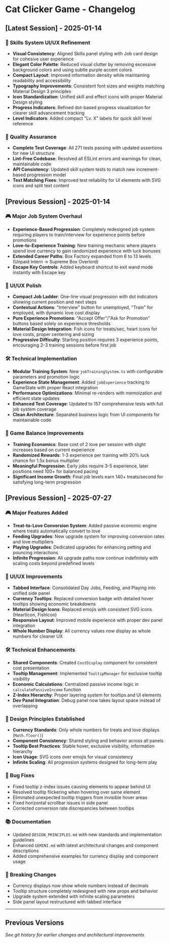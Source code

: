 # Cat Clicker Game - Changelog

## [Latest Session] - 2025-01-14

### 🎨 Skills System UI/UX Refinement

- **Visual Consistency**: Aligned Skills panel styling with Job card design for cohesive user experience
- **Elegant Color Palette**: Reduced visual clutter by removing excessive background colors and using subtle purple accent colors
- **Compact Layout**: Improved information density while maintaining readability and accessibility
- **Typography Improvements**: Consistent font sizes and weights matching Material Design 3 principles
- **Icon Standardization**: Unified skill and effect icons with proper Material Design styling
- **Progress Indicators**: Refined dot-based progress visualization for clearer skill advancement tracking
- **Level Indicators**: Added compact "Lv. X" labels for quick skill level reference

### 🧪 Quality Assurance

- **Complete Test Coverage**: All 271 tests passing with updated assertions for new UI structure
- **Lint-Free Codebase**: Resolved all ESLint errors and warnings for clean, maintainable code
- **API Consistency**: Updated skill system tests to match new increment-based progression model
- **Text Matching Fixes**: Improved test reliability for UI elements with SVG icons and split text content

## [Previous Session] - 2025-01-14

### 🎮 Major Job System Overhaul

- **Experience-Based Progression**: Completely redesigned job system requiring players to train/interview for experience points before promotions
- **Love-to-Experience Training**: New training mechanic where players spend love currency to gain randomized experience with luck bonuses
- **Extended Career Paths**: Box Factory expanded from 6 to 13 levels (Unpaid Intern → Supreme Box Overlord)
- **Escape Key Controls**: Added keyboard shortcut to exit wand mode instantly with Escape key

### 🎨 UI/UX Polish

- **Compact Job Ladder**: One-line visual progression with dot indicators showing current position and next steps
- **Contextual Actions**: "Interview" button for unemployed, "Train" for employed, with dynamic love cost display
- **Pure Experience Promotions**: "Accept Offer"/"Ask for Promotion" buttons based solely on experience thresholds
- **Material Design Integration**: Fish icons for treats/sec, heart icons for love costs, proper centering and sizing
- **Progressive Difficulty**: Starting position requires 3 experience points, encouraging 2-3 training sessions before first job

### 🛠️ Technical Implementation

- **Modular Training System**: New `jobTrainingSystem.ts` with configurable parameters and promotion logic
- **Experience State Management**: Added `jobExperience` tracking to GameState with proper React integration
- **Performance Optimizations**: Minimal re-renders with memoization and efficient state updates
- **Enhanced Test Coverage**: Updated to 157 comprehensive tests with full job system coverage
- **Clean Architecture**: Separated business logic from UI components for maintainable code

### 🎯 Game Balance Improvements

- **Training Economics**: Base cost of 2 love per session with slight increases based on current experience
- **Randomized Rewards**: 1-3 experience per training with 20% luck chance for 1.5x bonus multiplier
- **Meaningful Progression**: Early jobs require 3-5 experience, later positions need 100+ for balanced pacing
- **Significant Income Growth**: Final job levels earn 140+ treats/second for satisfying long-term progression

## [Previous Session] - 2025-07-27

### 🎮 Major Features Added

- **Treat-to-Love Conversion System**: Added passive economic engine where treats automatically convert to love
- **Feeding Upgrades**: New upgrade system for improving conversion rates and love multipliers
- **Playing Upgrades**: Dedicated upgrades for enhancing petting and pouncing interactions
- **Infinite Progression**: All upgrade paths now continue indefinitely with scaling costs beyond predefined levels

### 🎨 UI/UX Improvements

- **Tabbed Interface**: Consolidated Day Jobs, Feeding, and Playing into unified side panel
- **Currency Tooltips**: Replaced conversion badge with detailed hover tooltips showing economic breakdowns
- **Material Design Icons**: Replaced emojis with consistent SVG icons (HeartIcon, FishIcon)
- **Responsive Layout**: Improved mobile experience with proper dev panel integration
- **Whole Number Display**: All currency values now display as whole numbers for cleaner UX

### 🛠️ Technical Enhancements

- **Shared Components**: Created `CostDisplay` component for consistent cost presentation
- **Tooltip Management**: Implemented `TooltipManager` for exclusive tooltip visibility
- **Economic Calculations**: Centralized passive income logic in `calculatePassiveIncome` function
- **Z-Index Hierarchy**: Proper layering system for tooltips and UI elements
- **Dev Panel Integration**: Debug panel now takes layout space instead of overlapping

### 📏 Design Principles Established

- **Currency Standards**: Only whole numbers for treats and love displays (`Math.floor()`)
- **Component Consistency**: Shared styling and behavior across all panels
- **Tooltip Best Practices**: Stable hover, exclusive visibility, information hierarchy
- **Icon Usage**: SVG icons over emojis for visual consistency
- **Infinite Scaling**: All progression systems designed for long-term play

### 🐛 Bug Fixes

- Fixed tooltip z-index issues causing elements to appear behind UI
- Resolved tooltip flickering when hovering over same element
- Eliminated unexpected tooltip triggers from invisible hover areas
- Fixed horizontal scrollbar issues in side panel
- Corrected conversion rate discrepancies between tooltips

### 📚 Documentation

- Updated `DESIGN_PRINCIPLES.md` with new standards and implementation guidelines
- Enhanced `GEMINI.md` with latest architectural changes and component descriptions
- Added comprehensive examples for currency display and component usage

### 🎯 Breaking Changes

- Currency displays now show whole numbers instead of decimals
- Tooltip structure completely redesigned with new props and behavior
- Upgrade system extended with infinite scaling parameters
- Side panel layout restructured with tabbed interface

---

## Previous Versions

_See git history for earlier changes and architectural improvements_
